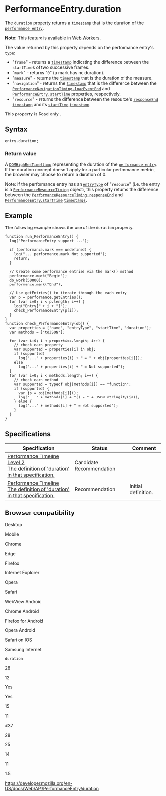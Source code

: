 # PerformanceEntry.duration

The `duration` property returns a [`timestamp`](../domhighrestimestamp) that is the duration of the [`performance entry`](../performanceentry).

**Note:** This feature is available in [Web Workers](../web_workers_api).

The value returned by this property depends on the performance entry's [`type`](entrytype):

- "`frame`" - returns a [`timestamp`](../domhighrestimestamp) indicating the difference between the `startTime`s of two successive frames.
- "`mark`" - returns "`0`" (a mark has no duration).
- "`measure`" - returns the [`timestamp`](../domhighrestimestamp) that is the duration of the measure.
- "`navigation`" - returns the [`timestamp`](../domhighrestimestamp) that is the difference between the [`PerformanceNavigationTiming.loadEventEnd`](../performancenavigationtiming/loadeventend) and [`PerformanceEntry.startTime`](starttime) properties, respectively.
- "`resource`" - returns the difference between the resource's [`responseEnd`](../performanceresourcetiming/responseend) [`timestamp`](../domhighrestimestamp) and its [`startTime`](starttime) [`timestamp`](../domhighrestimestamp).

This property is <span class="badge inline readonly">Read only </span>.

## Syntax

    entry.duration;

### Return value

A [`DOMHighResTimeStamp`](../domhighrestimestamp) representing the duration of the [`performance entry`](../performanceentry). If the duration concept doesn't apply for a particular performance metric, the browser may choose to return a duration of 0.

Note: if the performance entry has an [`entryType`](entrytype) of "`resource`" (i.e. the entry is a [`PerformanceResourceTiming`](../performanceresourcetiming) object), this property returns the difference between the [`PerformanceResourceTiming.responseEnd`](../performanceresourcetiming/responseend) and [`PerformanceEntry.startTime`](starttime) [`timestamps`](../domhighrestimestamp).

## Example

The following example shows the use of the `duration` property.

    function run_PerformanceEntry() {
      log("PerformanceEntry support ...");

      if (performance.mark === undefined) {
        log("... performance.mark Not supported");
        return;
      }

      // Create some performance entries via the mark() method
      performance.mark("Begin");
      do_work(50000);
      performance.mark("End");

      // Use getEntries() to iterate through the each entry
      var p = performance.getEntries();
      for (var i=0; i < p.length; i++) {
        log("Entry[" + i + "]");
        check_PerformanceEntry(p[i]);
      }
    }
    function check_PerformanceEntry(obj) {
      var properties = ["name", "entryType", "startTime", "duration"];
      var methods = ["toJSON"];

      for (var i=0; i < properties.length; i++) {
        // check each property
        var supported = properties[i] in obj;
        if (supported)
          log("..." + properties[i] + " = " + obj[properties[i]]);
        else
          log("..." + properties[i] + " = Not supported");
      }
      for (var i=0; i < methods.length; i++) {
        // check each method
        var supported = typeof obj[methods[i]] == "function";
        if (supported) {
          var js = obj[methods[i]]();
          log("..." + methods[i] + "() = " + JSON.stringify(js));
        } else {
          log("..." + methods[i] + " = Not supported");
        }
      }
    }

## Specifications

<table><thead><tr class="header"><th>Specification</th><th>Status</th><th>Comment</th></tr></thead><tbody><tr class="odd"><td><a href="https://w3c.github.io/performance-timeline/#dom-performanceentry-duration">Performance Timeline Level 2<br />
<span class="small">The definition of 'duration' in that specification.</span></a></td><td><span class="spec-cr">Candidate Recommendation</span></td><td></td></tr><tr class="even"><td><a href="https://www.w3.org/TR/performance-timeline/#dom-performanceentry-duration">Performance Timeline<br />
<span class="small">The definition of 'duration' in that specification.</span></a></td><td><span class="spec-rec">Recommendation</span></td><td>Initial definition.</td></tr></tbody></table>

## Browser compatibility

Desktop

Mobile

Chrome

Edge

Firefox

Internet Explorer

Opera

Safari

WebView Android

Chrome Android

Firefox for Android

Opera Android

Safari on IOS

Samsung Internet

`duration`

28

12

Yes

Yes

15

11

≤37

28

25

14

11

1.5

<a href="https://developer.mozilla.org/en-US/docs/Web/API/PerformanceEntry/duration" class="_attribution-link">https://developer.mozilla.org/en-US/docs/Web/API/PerformanceEntry/duration</a>
